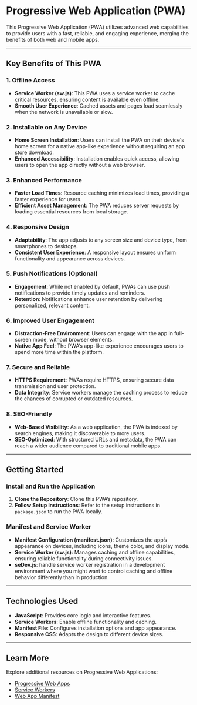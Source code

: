 # Progressive Web Application (PWA)

This Progressive Web Application (PWA) utilizes advanced web capabilities to provide users with a fast, reliable, and engaging experience, merging the benefits of both web and mobile apps.

---

## Key Benefits of This PWA

### 1. Offline Access

- **Service Worker (sw.js)**: This PWA uses a service worker to cache critical resources, ensuring content is available even offline.
- **Smooth User Experience**: Cached assets and pages load seamlessly when the network is unavailable or slow.

### 2. Installable on Any Device

- **Home Screen Installation**: Users can install the PWA on their device's home screen for a native app-like experience without requiring an app store download.
- **Enhanced Accessibility**: Installation enables quick access, allowing users to open the app directly without a web browser.

### 3. Enhanced Performance

- **Faster Load Times**: Resource caching minimizes load times, providing a faster experience for users.
- **Efficient Asset Management**: The PWA reduces server requests by loading essential resources from local storage.

### 4. Responsive Design

- **Adaptability**: The app adjusts to any screen size and device type, from smartphones to desktops.
- **Consistent User Experience**: A responsive layout ensures uniform functionality and appearance across devices.

### 5. Push Notifications (Optional)

- **Engagement**: While not enabled by default, PWAs can use push notifications to provide timely updates and reminders.
- **Retention**: Notifications enhance user retention by delivering personalized, relevant content.

### 6. Improved User Engagement

- **Distraction-Free Environment**: Users can engage with the app in full-screen mode, without browser elements.
- **Native App Feel**: The PWA’s app-like experience encourages users to spend more time within the platform.

### 7. Secure and Reliable

- **HTTPS Requirement**: PWAs require HTTPS, ensuring secure data transmission and user protection.
- **Data Integrity**: Service workers manage the caching process to reduce the chances of corrupted or outdated resources.

### 8. SEO-Friendly

- **Web-Based Visibility**: As a web application, the PWA is indexed by search engines, making it discoverable to more users.
- **SEO-Optimized**: With structured URLs and metadata, the PWA can reach a wider audience compared to traditional mobile apps.

---

## Getting Started

### Install and Run the Application

1. **Clone the Repository**: Clone this PWA’s repository.
2. **Follow Setup Instructions**: Refer to the setup instructions in `package.json` to run the PWA locally.

### Manifest and Service Worker

- **Manifest Configuration (manifest.json)**: Customizes the app’s appearance on devices, including icons, theme color, and display mode.
- **Service Worker (sw.js)**: Manages caching and offline capabilities, ensuring reliable functionality during connectivity issues.
- **seDev.js**: handle service worker registration in a development environment where you might want to control caching and offline behavior differently than in production.

---

## Technologies Used

- **JavaScript**: Provides core logic and interactive features.
- **Service Workers**: Enable offline functionality and caching.
- **Manifest File**: Configures installation options and app appearance.
- **Responsive CSS**: Adapts the design to different device sizes.

---

## Learn More

Explore additional resources on Progressive Web Applications:

- [Progressive Web Apps](https://web.dev/progressive-web-apps/)
- [Service Workers](https://developers.google.com/web/fundamentals/primers/service-workers)
- [Web App Manifest](https://developer.mozilla.org/en-US/docs/Web/Manifest)
